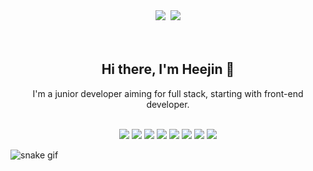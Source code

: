 <div align="center">
  <a href="https://velog.io/@khxxjxx"><img src="https://img.shields.io/badge/Tech%20Blog-11B48A?style=flat-square&logo=Vimeo&logoColor=white"/></a>&nbsp
  <a href="mailto:khxxjxx@gmail.com"><img src="https://img.shields.io/badge/Gmail-d14836?style=flat-square&logo=Gmail&logoColor=white"/></a>
</div>
<br /><br />

<div align=center>
<h2>Hi there, I'm Heejin 👋</h2>
<p>I'm a junior developer aiming for full stack, starting with front-end developer.</p>
</div>
<br />

<div align=center>
<img src="https://img.shields.io/badge/JavaScript-F7DF1E?style=flat-square&logo=JavaScript&logoColor=black"/>
<img src="https://img.shields.io/badge/Html-E34F26?style=flat-square&logo=Html5&logoColor=white"/>
<img src="https://img.shields.io/badge/CSS-1572B6?style=flat-square&logo=CSS3&logoColor=white"/>
<img src="https://img.shields.io/badge/React-61DAFB?style=flat-square&logo=React&logoColor=black"/>
<img src="https://img.shields.io/badge/Next.js-000000?style=flat-square&logo=Next.js&logoColor=white"/>
<img src="https://img.shields.io/badge/Redux-764ABC?style=flat-square&logo=Redux&logoColor=black"/>
<img src="https://img.shields.io/badge/TypeScript-3178C6?style=flat-square&logo=TypeScript&logoColor=white"/>
<img src="https://img.shields.io/badge/Node.js-339933?style=flat-square&logo=Node.js&logoColor=white"/>
</div>

![snake gif](https://github.com/khxxjxx/khxxjxx/blob/output/github-contribution-grid-snake.svg)
